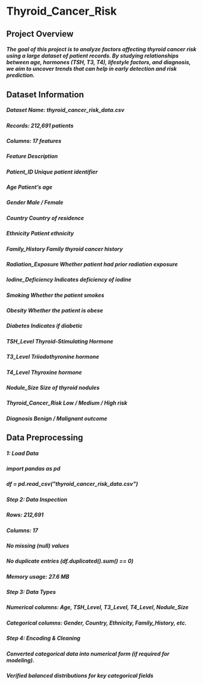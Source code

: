 # Thyroid_Cancer_Risk

## Project Overview

##### The goal of this project is to analyze factors affecting thyroid cancer risk using a large dataset of patient records. By studying relationships between age, hormones (TSH, T3, T4), lifestyle factors, and diagnosis, we aim to uncover trends that can help in early detection and risk prediction.


## Dataset Information

##### Dataset Name: thyroid_cancer_risk_data.csv
##### Records: 212,691 patients
##### Columns: 17 features

##### Feature	Description
##### Patient_ID	Unique patient identifier
##### Age	Patient’s age
##### Gender	Male / Female
##### Country	Country of residence
##### Ethnicity	Patient ethnicity
##### Family_History	Family thyroid cancer history
##### Radiation_Exposure	Whether patient had prior radiation exposure
##### Iodine_Deficiency	Indicates deficiency of iodine
##### Smoking	Whether the patient smokes
##### Obesity	Whether the patient is obese
##### Diabetes	Indicates if diabetic
##### TSH_Level	Thyroid-Stimulating Hormone
##### T3_Level	Triiodothyronine hormone
##### T4_Level	Thyroxine hormone
##### Nodule_Size	Size of thyroid nodules
##### Thyroid_Cancer_Risk	Low / Medium / High risk
##### Diagnosis	Benign / Malignant outcome

 ## Data Preprocessing
 
 ##### 1: Load Data
 ##### import pandas as pd
 ##### df = pd.read_csv("thyroid_cancer_risk_data.csv")

##### Step 2: Data Inspection

##### Rows: 212,691

##### Columns: 17

##### No missing (null) values

##### No duplicate entries (df.duplicated().sum() == 0)

##### Memory usage: 27.6 MB

##### Step 3: Data Types

##### Numerical columns: Age, TSH_Level, T3_Level, T4_Level, Nodule_Size

##### Categorical columns: Gender, Country, Ethnicity, Family_History, etc.

##### Step 4: Encoding & Cleaning

##### Converted categorical data into numerical form (if required for modeling).

##### Verified balanced distributions for key categorical fields

